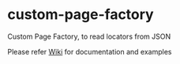 # custom-page-factory
Custom Page Factory, to read locators from JSON

Please refer [Wiki](https://github.com/hemanthsridhar/custom-page-factory/wiki) for documentation and examples
